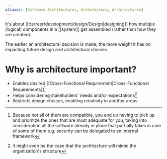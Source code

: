 ```yaml
---
aliases: [Software Architectures, Architecture, Architectures]
---
```


It's about [[carreer/development/design/Design|designing]] how multiple (logical) components in a  [[system]] get assembled (rather than how they are created).

The earlier an architectural decision is made, the more weight it has on impacting future design and architectural choices.

# Why is architecture important?

- Enables desired  [[Cross-Functional Requirement|Cross-Functional Requirements]][^2]
- Helps considering stakeholders' needs and/or expectations[^1]
- Restricts design choices, enabling creativity in another areas.

[^1]: It might even be the case that the architecture will mimic the organization's structure
[^2]: Because not all of them are compatible, you end up having to pick up and prioritize the ones that are most adequate for you, taking into consideration all the software already in place that partially takes in care of some of them e.g. security can be delegated to an internal framework